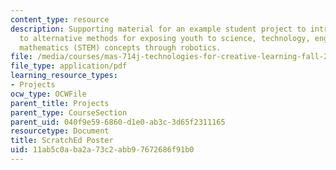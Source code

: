 ```yaml
---
content_type: resource
description: Supporting material for an example student project to introduce educators
  to alternative methods for exposing youth to science, technology, engineering, and
  mathematics (STEM) concepts through robotics.
file: /media/courses/mas-714j-technologies-for-creative-learning-fall-2009/11ab5c0aba2a73c2abb97672686f91b0_MITMAS_714JF09_pro_xpostr2.pdf
file_type: application/pdf
learning_resource_types:
- Projects
ocw_type: OCWFile
parent_title: Projects
parent_type: CourseSection
parent_uid: 040f9e59-6860-d1e0-ab3c-3d65f2311165
resourcetype: Document
title: ScratchEd Poster
uid: 11ab5c0a-ba2a-73c2-abb9-7672686f91b0
---
```

